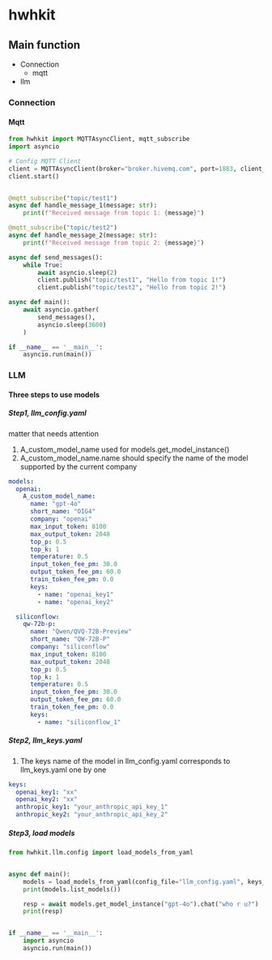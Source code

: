 
# hwhkit

## Main function
+ Connection
  + mqtt
+ llm
  
### Connection

#### Mqtt

``` python
from hwhkit import MQTTAsyncClient, mqtt_subscribe
import asyncio

# Config MQTT Client
client = MQTTAsyncClient(broker="broker.hivemq.com", port=1883, client_id="my_client")
client.start()


@mqtt_subscribe("topic/test1")
async def handle_message_1(message: str):
    print(f"Received message from topic 1: {message}")

@mqtt_subscribe("topic/test2")
async def handle_message_2(message: str):
    print(f"Received message from topic 2: {message}")

async def send_messages():
    while True:
        await asyncio.sleep(2)
        client.publish("topic/test1", "Hello from topic 1!")
        client.publish("topic/test2", "Hello from topic 2!")

async def main():
    await asyncio.gather(
        send_messages(),
        asyncio.sleep(3600) 
    )

if __name__ == '__main__':
    asyncio.run(main())

```

### LLM

#### Three steps to use models

##### Step1, llm_config.yaml

matter that needs attention
1. A_custom_model_name used for models.get_model_instance()
2. A_custom_model_name.name should specify the name of the model supported by the current company

```yaml
models:
  openai:
    A_custom_model_name:
      name: "gpt-4o"
      short_name: "OIG4"
      company: "openai"
      max_input_token: 8100
      max_output_token: 2048
      top_p: 0.5
      top_k: 1
      temperature: 0.5
      input_token_fee_pm: 30.0
      output_token_fee_pm: 60.0
      train_token_fee_pm: 0.0
      keys:
        - name: "openai_key1"
        - name: "openai_key2"

  siliconflow:
    qw-72b-p:
      name: "Qwen/QVQ-72B-Preview"
      short_name: "QW-72B-P"
      company: "siliconflow"
      max_input_token: 8100
      max_output_token: 2048
      top_p: 0.5
      top_k: 1
      temperature: 0.5
      input_token_fee_pm: 30.0
      output_token_fee_pm: 60.0
      train_token_fee_pm: 0.0
      keys:
        - name: "siliconflow_1"

```

##### Step2, llm_keys.yaml

1. The keys name of the model in llm_config.yaml corresponds to llm_keys.yaml one by one

```yaml
keys:
  openai_key1: "xx"
  openai_key2: "xx"
  anthropic_key1: "your_anthropic_api_key_1"
  anthropic_key2: "your_anthropic_api_key_2"
```

##### Step3, load models
```python
from hwhkit.llm.config import load_models_from_yaml


async def main():
    models = load_models_from_yaml(config_file="llm_config.yaml", keys_file="llm_keys.yaml")
    print(models.list_models())

    resp = await models.get_model_instance("gpt-4o").chat("who r u?")
    print(resp)


if __name__ == '__main__':
    import asyncio
    asyncio.run(main())
```

